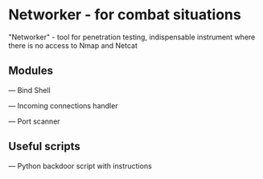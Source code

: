 # Networker - for combat situations
"Networker" - tool for penetration testing, indispensable instrument where there is no access to Nmap and Netcat 
## Modules

— Bind Shell

— Incoming connections handler

— Port scanner 
## Useful scripts

— Python backdoor script with instructions 
